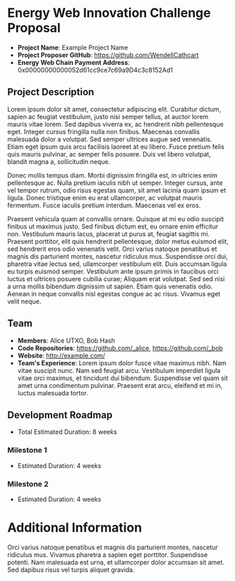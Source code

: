 # Energy Web Innovation Challenge Proposal
* **Project Name**: Example Project Name
* **Project Proposer GitHub**: https://github.com/WendellCathcart
* **Energy Web Chain Payment Address**: 0x00000000000052d61cc9ce7c69a9D4c3c8152Ad1

## Project Description
Lorem ipsum dolor sit amet, consectetur adipiscing elit. Curabitur dictum, sapien ac feugiat vestibulum, justo nisi semper tellus, at auctor lorem mauris vitae lorem. Sed dapibus viverra ex, ac hendrerit nibh pellentesque eget. Integer cursus fringilla nulla non finibus. Maecenas convallis malesuada dolor a volutpat. Sed semper ultrices augue sed venenatis. Etiam eget ipsum quis arcu facilisis laoreet at eu libero. Fusce pretium felis quis mauris pulvinar, ac semper felis posuere. Duis vel libero volutpat, blandit magna a, sollicitudin neque.

Donec mollis tempus diam. Morbi dignissim fringilla est, in ultricies enim pellentesque ac. Nulla pretium iaculis nibh ut semper. Integer cursus, ante vel tempor rutrum, odio risus egestas quam, sit amet lacinia quam ipsum et ligula. Donec tristique enim eu erat ullamcorper, ac volutpat mauris fermentum. Fusce iaculis pretium interdum. Maecenas vel ex eros.

Praesent vehicula quam at convallis ornare. Quisque at mi eu odio suscipit finibus ut maximus justo. Sed finibus dictum est, eu ornare enim efficitur non. Vestibulum mauris lacus, placerat ut purus at, feugiat sagittis mi. Praesent porttitor, elit quis hendrerit pellentesque, dolor metus euismod elit, sed hendrerit eros odio venenatis velit. Orci varius natoque penatibus et magnis dis parturient montes, nascetur ridiculus mus. Suspendisse orci dui, pharetra vitae lectus sed, ullamcorper vestibulum elit. Duis accumsan ligula eu turpis euismod semper. Vestibulum ante ipsum primis in faucibus orci luctus et ultrices posuere cubilia curae; Aliquam erat volutpat. Sed sed nisi a urna mollis bibendum dignissim ut sapien. Etiam quis venenatis odio. Aenean in neque convallis nisl egestas congue ac ac risus. Vivamus eget velit neque.

## Team
* **Members**: Alice UTXO, Bob Hash
* **Code Repositories**: https://github.com/_alice, https://github.com/_bob
* **Website**: http://example.com/
* **Team's Experience**:
Lorem ipsum dolor fusce vitae maximus nibh. Nam vitae suscipit nunc. Nam sed feugiat arcu. Vestibulum imperdiet ligula vitae orci maximus, et tincidunt dui bibendum. Suspendisse vel quam sit amet urna condimentum pulvinar. Praesent erat arcu, eleifend et mi in, luctus malesuada tortor. 

## Development Roadmap
* Total Estimated Duration: 8 weeks

### Milestone 1
* Estimated Duration: 4 weeks

### Milestone 2
* Estimated Duration: 4 weeks

# Additional Information
Orci varius natoque penatibus et magnis dis parturient montes, nascetur ridiculus mus. Vivamus pharetra a sapien eget porttitor. Suspendisse potenti. Nam malesuada est urna, et ullamcorper dolor accumsan sit amet. Sed dapibus risus vel turpis aliquet gravida.
